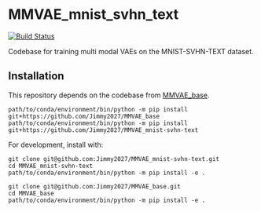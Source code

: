 # MMVAE_mnist_svhn_text
[![Build Status](https://travis-ci.com/Jimmy2027/MMVAE_mnist-svhn-text.svg?branch=main)](https://travis-ci.com/Jimmy2027/MMVAE_mnist-svhn-text)

Codebase for training multi modal VAEs on the MNIST-SVHN-TEXT dataset.

## Installation
This repository depends on the codebase from [MMVAE_base](https://github.com/Jimmy2027/MMVAE_base).
```
path/to/conda/environment/bin/python -m pip install git+https://github.com/Jimmy2027/MMVAE_base
path/to/conda/environment/bin/python -m pip install git+https://github.com/Jimmy2027/MMVAE_mnist-svhn-text
```

For development, install with: 
```
git clone git@github.com:Jimmy2027/MMVAE_mnist-svhn-text.git
cd MMVAE_mnist-svhn-text
path/to/conda/environment/bin/python -m pip install -e .

git clone git@github.com:Jimmy2027/MMVAE_base.git
cd MMVAE_base
path/to/conda/environment/bin/python -m pip install -e .
```